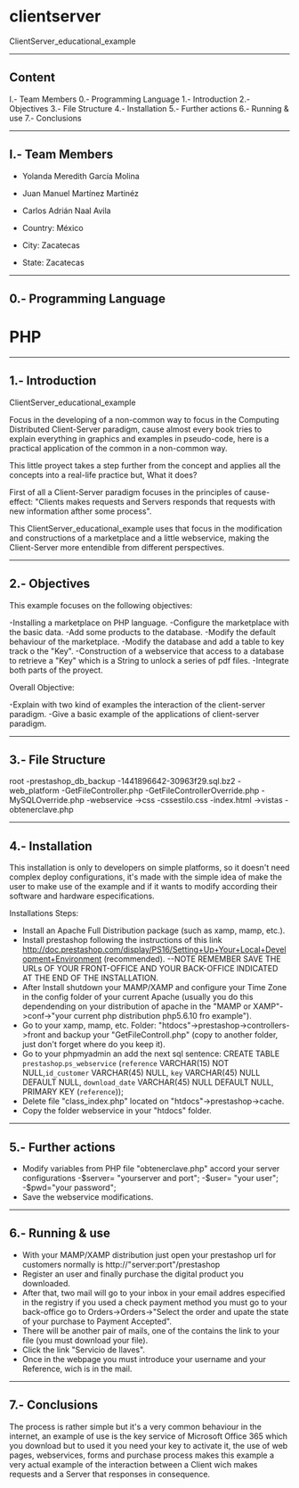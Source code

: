 # clientserver
ClientServer_educational_example

--------------------
Content
--------------------
I.- Team Members
0.- Programming Language 
1.- Introduction
2.- Objectives
3.- File Structure
4.- Installation
5.- Further actions
6.- Running & use
7.- Conclusions

--------------------
I.- Team Members
--------------------

- Yolanda Meredith García Molina
- Juan Manuel Martínez Martinéz
- Carlos Adrián Naal Avila

- Country: México
- City: Zacatecas
- State: Zacatecas

--------------------
0.- Programming Language
--------------------

# PHP

--------------------
1.- Introduction
--------------------

ClientServer_educational_example

Focus in the developing of a non-common way to focus in the Computing Distributed Client-Server paradigm, cause almost every book tries to explain everything in graphics and examples in pseudo-code, here is a practical application of the common in a non-common way.

This little proyect takes a step further from the concept and applies all the concepts into a real-life practice but, What it does?

First of all a Client-Server paradigm focuses in the principles of cause-effect: "Clients makes requests and Servers responds that requests with new information afther some process".

This ClientServer_educational_example uses that focus in the modification and constructions of a marketplace and a little webservice, making the Client-Server more entendible from different perspectives.

--------------------
2.- Objectives
--------------------

This example focuses on the following objectives:

-Installing a marketplace on PHP language.
-Configure the marketplace with the basic data.
-Add some products to the database.
-Modify the default behaviour of the marketplace.
-Modify the database and add a table to key track o the "Key".
-Construction of a webservice that access to a database to retrieve a "Key" which is a String to unlock a series of pdf files.
-Integrate both parts of the proyect.

Overall Objective:

-Explain with two kind of examples the interaction of the client-server paradigm.
-Give a basic example of the applications of client-server paradigm.

--------------------
3.- File Structure
--------------------

root
-prestashop_db_backup
	-1441896642-30963f29.sql.bz2
-web_platform
	-GetFileController.php
	-GetFileControllerOverride.php
	-MySQLOverride.php
-webservice
	->css
		-cssestilo.css
	-index.html
	->vistas
		-obtenerclave.php

--------------------
4.- Installation
--------------------

This installation is only to developers on simple platforms, so it doesn't need complex deploy configurations, it's made with the simple idea of make the user to make use of the example and if it wants to modify according their software and hardware especifications.

Installations Steps:

- Install an Apache Full Distribution package (such as xamp, mamp, etc.).
- Install prestashop following the instructions of this link http://doc.prestashop.com/display/PS16/Setting+Up+Your+Local+Development+Environment (recommended). --NOTE REMEMBER SAVE THE URLs OF YOUR FRONT-OFFICE AND YOUR BACK-OFFICE INDICATED AT THE END OF THE INSTALLATION.
- After Install shutdown your MAMP/XAMP and configure your Time Zone in the config folder of your current Apache (usually you do this dependending on your distribution of apache in the "MAMP or XAMP"->conf->"your current php distribution php5.6.10 fro example").
- Go to your xamp, mamp, etc. Folder: "htdocs"->prestashop->controllers->front and backup your "GetFileControll.php" (copy to another folder, just don't forget where do you keep it).
- Go to your phpmyadmin an add the next sql sentence: CREATE TABLE `prestashop`.`ps_webservice` (`reference` VARCHAR(15) NOT NULL,`id_customer` VARCHAR(45) NULL, `key` VARCHAR(45) NULL DEFAULT NULL, `download_date` VARCHAR(45) NULL DEFAULT NULL, PRIMARY KEY (`reference`));
- Delete file "class_index.php" located on "htdocs"->prestashop->cache.
- Copy the folder webservice in your "htdocs" folder.

--------------------
5.- Further actions
--------------------

- Modify variables from PHP file "obtenerclave.php" accord your server configurations
	-$server= "yourserver and port";
	-$user= "your user";
	-$pwd="your password";
- Save the webservice modifications.

--------------------
6.- Running & use
--------------------

- With your MAMP/XAMP distribution just open your prestashop url for customers normally is http://"server:port"/prestashop
- Register an user and finally purchase the digital product you downloaded.
- After that, two mail will go to your inbox in your email addres especified in the registry if you used a check payment method you must go to your back-office go to Orders->Orders->"Select the order and upate the state of your purchase to Payment Accepted".
- There will be another pair of mails, one of the contains the link to your file (you must download your file).
- Click the link "Servicio de llaves".
- Once in the webpage you must introduce your username and your Reference, wich is in the mail.

--------------------
7.- Conclusions
--------------------

The process is rather simple but it's a very common behaviour in the internet, an example of use is the key service of Microsoft Office 365 which you download but to used it you need your key to activate it, the use of web pages, webservices, forms and purchase process makes this example a very actual example of the interaction between a Client wich makes requests and a Server that responses in consequence.